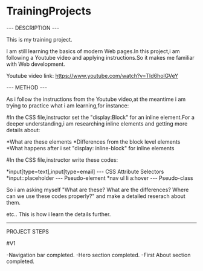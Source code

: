 # TrainingProjects

--- DESCRIPTION ---

This is my training project.

I am still learning the basics of modern Web pages.In this project,i am following a Youtube video and applying instructions.So it makes me familiar with Web development.

Youtube video link: https://www.youtube.com/watch?v=TId6holGVeY

--- METHOD ---

As i follow the instructions from the Youtube video,at the meantime i am trying to practice 
what i am learning,for instance:

#In the CSS file,instructor set the "display:Block" for an inline element.For a deeper understanding,i am researching inline elements and getting more details about: 

*What are these elements
*Differences from the block level elements
*What happens after i set "display: inline-block" for inline elements 



#In the CSS file,instructor write these codes: 

*input[type=text],input[type=email] --- CSS Attribute Selectors
*input::placeholder --- Pseudo-element
*nav ul li a:hover --- Pseudo-class

So i am asking myself "What are these? What are the differences? Where can we use these codes properly?" and make a detailed reserach about them.

etc.. This is how i learn the details further.




*********************************************************************************************

PROJECT STEPS

#V1

-Navigation bar completed.
-Hero section completed.
-First About section completed.






